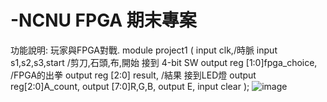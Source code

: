 # -NCNU FPGA 期末專案
功能說明:
玩家與FPGA對戰.
module project1 (
  input  clk,/時脈
  input  s1,s2,s3,start /剪刀,石頭,布,開始 接到 4-bit SW
  output reg [1:0]fpga_choice, /FPGA的出拳
  output reg [2:0] result, /結果  接到LED燈
  output reg[2:0]A_count, 
  output [7:0]R,G,B,
  output E,
  input clear
);
![image](https://user-images.githubusercontent.com/122256841/211263964-afd30526-3973-4fce-ada5-07fe40ac3b29.png)

